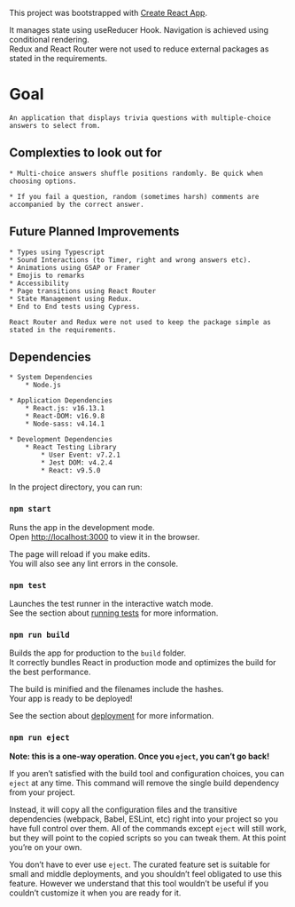 This project was bootstrapped with [Create React App](https://github.com/facebook/create-react-app).

It manages state using useReducer Hook. Navigation is achieved using conditional rendering.<br />
Redux and React Router were not used to reduce external packages as stated in the requirements.

# Goal
    An application that displays trivia questions with multiple-choice answers to select from. 

## Complexties to look out for
    * Multi-choice answers shuffle positions randomly. Be quick when choosing options.

    * If you fail a question, random (sometimes harsh) comments are accompanied by the correct answer.

## Future Planned Improvements
    * Types using Typescript
    * Sound Interactions (to Timer, right and wrong answers etc).
    * Animations using GSAP or Framer 
    * Emojis to remarks
    * Accessibility
    * Page transitions using React Router
    * State Management using Redux.
    * End to End tests using Cypress.

    React Router and Redux were not used to keep the package simple as stated in the requirements.

## Dependencies

    * System Dependencies
        * Node.js

    * Application Dependencies
        * React.js: v16.13.1
        * React-DOM: v16.9.8
        * Node-sass: v4.14.1

    * Development Dependencies
        * React Testing Library
            * User Event: v7.2.1
            * Jest DOM: v4.2.4
            * React: v9.5.0

In the project directory, you can run:

### `npm start`

Runs the app in the development mode.<br />
Open [http://localhost:3000](http://localhost:3000) to view it in the browser.

The page will reload if you make edits.<br />
You will also see any lint errors in the console.

### `npm test`

Launches the test runner in the interactive watch mode.<br />
See the section about [running tests](https://facebook.github.io/create-react-app/docs/running-tests) for more information.

### `npm run build`

Builds the app for production to the `build` folder.<br />
It correctly bundles React in production mode and optimizes the build for the best performance.

The build is minified and the filenames include the hashes.<br />
Your app is ready to be deployed!

See the section about [deployment](https://facebook.github.io/create-react-app/docs/deployment) for more information.

### `npm run eject`

**Note: this is a one-way operation. Once you `eject`, you can’t go back!**

If you aren’t satisfied with the build tool and configuration choices, you can `eject` at any time. This command will remove the single build dependency from your project.

Instead, it will copy all the configuration files and the transitive dependencies (webpack, Babel, ESLint, etc) right into your project so you have full control over them. All of the commands except `eject` will still work, but they will point to the copied scripts so you can tweak them. At this point you’re on your own.

You don’t have to ever use `eject`. The curated feature set is suitable for small and middle deployments, and you shouldn’t feel obligated to use this feature. However we understand that this tool wouldn’t be useful if you couldn’t customize it when you are ready for it.

